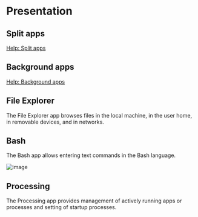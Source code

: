 # Presentation

## Split apps

[Help: Split apps](https://github.com/metropicture/help/blob/master/split-apps.md)

## Background apps

[Help: Background apps](https://github.com/metropicture/help/blob/master/background-apps.md)

## File Explorer

The File Explorer app browses files in the local machine, in the user home, in removable devices, and in networks.

## Bash

The Bash app allows entering text commands in the Bash language.

![image](https://github.com/user-attachments/assets/7dd9476e-6cc5-4d22-a1f8-50489c8891f7)

## Processing

The Processing app provides management of actively running apps or processes and setting of startup processes.
